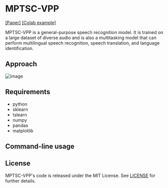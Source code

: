 # MPTSC-VPP

[[Paper]](https://www.kci.go.kr/kciportal/ci/sereArticleSearch/ciSereArtiView.kci?sereArticleSearchBean.artiId=ART003075946)
[[Colab example]](https://colab.research.google.com/github/openai/whisper/blob/master/notebooks/)

MPTSC-VPP is a general-purpose speech recognition model. It is trained on a large dataset of diverse audio and is also a multitasking model that can perform multilingual speech recognition, speech translation, and language identification.


## Approach

![image](https://github.com/jyh11224/MPTSC-VPP/assets/126738945/2de37bd4-7ae9-4d3d-bf4e-42f579cb2885)







## Requirements
- python
- sklearn
- tslearn
- numpy
- pandas
- matplotlib


## Command-line usage

## License

MPTSC-VPP's code is released under the MIT License. See [LICENSE](https://github.com/jyh11224/MPTSC-VPP/blob/main/LICENSE) for further details.
